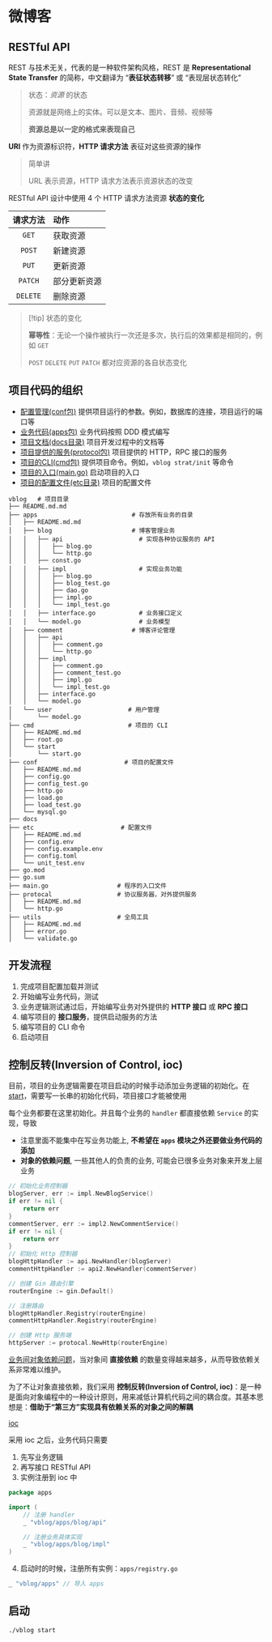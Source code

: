 # 微博客

## RESTful API

REST 与技术无关，代表的是一种软件架构风格，REST 是 **Representational State Transfer** 的简称，中文翻译为 “**表征状态转移**” 或 “表现层状态转化”

> 状态：_资源_ 的状态
>
> 资源就是网络上的实体。可以是文本、图片、音频、视频等
>
> **资源总是以一定的格式来表现自己**

**URI** 作为资源标识符，**HTTP 请求方法** 表征对这些资源的操作

> 简单讲
>
> URL 表示资源，HTTP 请求方法表示资源状态的改变
>

RESTful API 设计中使用 $4$ 个 HTTP 请求方法资源 **状态的变化**

|   请求方法   | 动作     |
|:--------:|:-------|
|  `GET`   | 获取资源   |
|  `POST`  | 新建资源   |
|  `PUT`   | 更新资源   |
| `PATCH`  | 部分更新资源 |
| `DELETE` | 删除资源   |

> [!tip] 状态的变化
>
> **幂等性**：无论一个操作被执行一次还是多次，执行后的效果都是相同的，例如 `GET`
>
> `POST` `DELETE` `PUT` `PATCH` 都对应资源的各自状态变化


## 项目代码的组织

+ [配置管理(conf包)](./conf/README.md) 提供项目运行的参数。例如，数据库的连接，项目运行的端口等
+ [业务代码(apps包)](./apps/README.md) 业务代码按照 DDD 模式编写
+ [项目文档(docs目录)](./docs/README.md) 项目开发过程中的文档等
+ [项目提供的服务(protocol包)](./protocal/README.md) 项目提供的 HTTP，RPC 接口的服务
+ [项目的CLI(cmd包)](./cmd/README.md) 提供项目命令。例如，`vblog strat/init` 等命令
+ [项目的入口(main.go)](./main.go) 启动项目的入口
+ [项目的配置文件(etc目录)](./etc/README.md) 项目的配置文件

```shell
vblog   # 项目目录
├── README.md.md
├── apps                          # 存放所有业务的目录
│   ├── README.md.md
│   ├── blog                      # 博客管理业务
│   │   ├── api                     # 实现各种协议服务的 API
│   │   │   ├── blog.go
│   │   │   └── http.go
│   │   ├── const.go
│   │   ├── impl                    # 实现业务功能
│   │   │   ├── blog.go
│   │   │   ├── blog_test.go
│   │   │   ├── dao.go
│   │   │   ├── impl.go
│   │   │   └── impl_test.go
│   │   ├── interface.go            # 业务接口定义
│   │   └── model.go                # 业务模型
│   ├── comment                   # 博客评论管理
│   │   ├── api
│   │   │   ├── comment.go
│   │   │   └── http.go
│   │   ├── impl
│   │   │   ├── comment.go
│   │   │   ├── comment_test.go
│   │   │   ├── impl.go
│   │   │   └── impl_test.go
│   │   ├── interface.go
│   │   └── model.go
│   └── user                     # 用户管理
│       └── model.go
├── cmd                          # 项目的 CLI
│   ├── README.md.md
│   ├── root.go
│   └── start
│       └── start.go
├── conf                        # 项目的配置文件
│   ├── README.md.md
│   ├── config.go
│   ├── config_test.go
│   ├── http.go
│   ├── load.go
│   ├── load_test.go
│   └── mysql.go
├── docs
├── etc                        # 配置文件
│   ├── README.md.md
│   ├── config.env
│   ├── config.example.env
│   ├── config.toml
│   └── unit_test.env
├── go.mod
├── go.sum
├── main.go                   # 程序的入口文件
├── protocal                  # 协议服务器，对外提供服务
│   ├── README.md.md
│   └── http.go
├── utils                     # 全局工具
│   ├── README.md.md
│   ├── error.go
│   └── validate.go
```

## 开发流程

1. 完成项目配置加载并测试 
2. 开始编写业务代码，测试 
3. 业务逻辑测试通过后，开始编写业务对外提供的 **HTTP 接口** 或 **RPC 接口**
4. 编写项目的 **接口服务**，提供启动服务的方法
5. 编写项目的 CLI 命令
6. 启动项目

## 控制反转(Inversion of Control, ioc)

目前，项目的业务逻辑需要在项目启动的时候手动添加业务逻辑的初始化。在 [start](./cmd/start/start.go)，需要写一长串的初始化代码，项目接口才能被使用

每个业务都要在这里初始化。并且每个业务的 `handler` 都直接依赖 `Service` 的实现，导致
+ 注意里面不能集中在写业务功能上,  **不希望在 `apps` 模块之外还要做业务代码的添加**
+ **对象的依赖问题**, 一些其他人的负责的业务, 可能会已很多业务对象来开发上层业务

```go
// 初始化业务控制器
blogServer, err := impl.NewBlogService()
if err != nil {
    return err
}
commentServer, err := impl2.NewCommentService()
if err != nil {
    return err
}
// 初始化 Http 控制器
blogHttpHandler := api.NewHandler(blogServer)
commentHttpHandler := api2.NewHandler(commentServer)

// 创建 Gin 路由引擎
routerEngine := gin.Default()

// 注册路由
blogHttpHandler.Registry(routerEngine)
commentHttpHandler.Registry(routerEngine)

// 创建 Http 服务端
httpServer := protocal.NewHttp(routerEngine)
```

[业务间对象依赖问题](./docs/object.depence.drawio)，当对象间 **直接依赖** 的数量变得越来越多，从而导致依赖关系非常难以维护。

为了不让对象直接依赖，我们采用 **控制反转(Inversion of Control, ioc)**：是一种是面向对象编程中的一种设计原则，用来减低计算机代码之间的耦合度。其基本思想是：**借助于“第三方”实现具有依赖关系的对象之间的解耦**

[ioc](./docs/ioc.drawio)

采用 ioc 之后，业务代码只需要
1. 先写业务逻辑
2. 再写接口 RESTful API
3. 实例注册到 ioc 中

```go
package apps

import (
	// 注册 handler
	_ "vblog/apps/blog/api"

	// 注册业务具体实现
	_ "vblog/apps/blog/impl"
)
```

4. 启动时的时候，注册所有实例：`apps/registry.go`

```go 
_ "vblog/apps" // 导入 apps
```

## 启动

```shell
./vblog start
```
